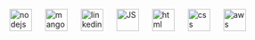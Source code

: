 
![nodejs](https://github.com/user-attachments/assets/be1bac17-2d7f-4d17-af48-b03dcac006a3)
![mangoDB](https://github.com/user-attachments/assets/f93a6f43-82ff-47c6-abe1-ffe23f209bae)
![linkedin](https://github.com/user-attachments/assets/56152461-dd4d-42dd-811e-8327329bdd3b)
![JS](https://github.com/user-attachments/assets/8c1f8b78-4ccc-4211-96d3-7cb1aece10ea)
![html](https://github.com/user-attachments/assets/8d0bf949-eec4-4b32-b8c2-8f4da733e4b4)
![css](https://github.com/user-attachments/assets/6e359184-129e-4350-8326-7d84ce7a0e81)
![aws](https://github.com/user-attachments/assets/04a65b40-e2d9-426a-9ae5-26157840ea66)

<!DOCTYPE html>
<html lang="en">
<head>
    <meta charset="UTF-8">
    <meta name="viewport" content="width=device-width, initial-scale=1.0">
    <title>GitHub profile</title>
    <style>
.profile{
    position: relative;
    width:600px;
    height:700px;
    border: 1px solid black;
}
.center{
    text-align: center;
}
.line{
    border: 1px solid rgb(193, 193, 193);
    width: 100%;
}
.btnf{
    margin: 0 15px 0 15px;
    width: 100px;
    height: 30px;
    border: 1px solid black;
    border-radius: 5px;
    background-image: linear-gradient(to right, rgb(0, 132, 255),pink);
    -webkit-box-shadow: 0px 0px 3px 0px rgba(0,0,0,0.75);
    -moz-box-shadow: 0px 0px 3px 0px rgba(0,0,0,0.75);
    box-shadow: 0px 0px 3px 0px rgba(0,0,0,0.75);
}
.btnr{
    margin: 0 15px 0 15px;
    width: 100px;
    height: 30px;
    border: 1px solid black;
    border-radius: 5px;
    background-image: linear-gradient(to right,white, grey);
    -webkit-box-shadow: inset 0px 0px 3px 1px rgba(0,0,0,0.75);
    -moz-box-shadow: inset 0px 0px 3px 1px rgba(0,0,0,0.75);
    box-shadow: inset 0px 0px 3px 1px rgba(0,0,0,0.75);
}
img{
    width: 40px;
    height: 40px;
    margin: 0 10px 0 10px;
}
.shadow{
    -webkit-box-shadow: 0px 0px 5px 1.5px rgba(0,0,0,0.75);
    -moz-box-shadow: 0px 0px 5px 1.5px rgba(0,0,0,0.75);
    box-shadow: 0px 0px 5px 1.5px rgba(0,0,0,0.75);
}

    </style>
</head>
<body>
<div class="profile">
    <h2 class="center">Hi &#128075, I'm Johnson Rosario 🧑‍💻</h2>
    <br>
    <div class="line"></div>
    <br> 
    <p class="center">I'm learning MERN fullstack development.</p>
    <h3>&#128218 I'm Currently learning...</h3>
    <h4><u>FrontEnd</u></h4>
    <img src="html.png"/>
    <img src="css.png"/>
    <img src="JS.png"/>
    <img src="![react](https://github.com/user-attachments/assets/c93c0cd9-37c2-4e16-9b7f-42639099d9e8)"/>
    <h4><u>BackEnd , Database & Cloud</u></h4>
    <img src="nodejs.png"/>
    <img src="mangoDB.png"/>
    <img src="aws.png"/>
    <h4><u>Mini projects:</u></h4>
    <a href="https://flames-johnson-rosario.netlify.app/"><button class="btnf">FLAMES APP</button></a>
    <a href="https://resume-johnson-rosario.netlify.app/"><button class="btnr">My Resume</button></a>
    <h4>Connect with me</h4>
    <a href="https://www.linkedin.com/in/johnson-rosario-m/"><img class="shadow" src="linkedin.png"/></a>
</div>
</body>
</html>


